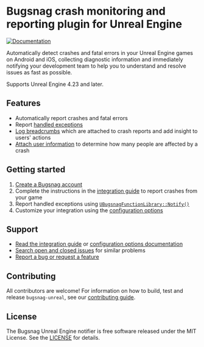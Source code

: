 # Bugsnag crash monitoring and reporting plugin for Unreal Engine
[![Documentation](https://img.shields.io/badge/documentation-latest-blue.svg)](https://docs.bugsnag.com/platforms/unreal-engine/)

Automatically detect crashes and fatal errors in your Unreal Engine games on Android and iOS, collecting diagnostic information and immediately notifying your development team to help you to understand and resolve issues as fast as possible.

Supports Unreal Engine 4.23 and later.


## Features

* Automatically report crashes and fatal errors
* Report [handled exceptions](https://docs.bugsnag.com/platforms/unreal-engine/#reporting-handled-errors)
* [Log breadcrumbs](https://docs.bugsnag.com/platforms/unreal-engine/#logging-breadcrumbs) which are attached to crash reports and add insight to users' actions
* [Attach user information](https://docs.bugsnag.com/platforms/unreal-engine/#identifying-users) to determine how many people are affected by a crash


## Getting started

1. [Create a Bugsnag account](https://bugsnag.com)
1. Complete the instructions in the [integration guide](https://docs.bugsnag.com/platforms/unreal-engine/) to report crashes from your game
1. Report handled exceptions using [`UBugsnagFunctionLibrary::Notify()`](https://docs.bugsnag.com/platforms/unreal-engine/#reporting-handled-errors)
1. Customize your integration using the [configuration options](https://docs.bugsnag.com/platforms/unreal-engine/configuration-options/)


## Support

* [Read the integration guide](https://docs.bugsnag.com/platforms/unreal-engine/) or [configuration options documentation](https://docs.bugsnag.com/platforms/unreal-engine/configuration-options/)
* [Search open and closed issues](https://github.com/bugsnag/bugsnag-unreal/issues?utf8=✓&q=is%3Aissue) for similar problems
* [Report a bug or request a feature](https://github.com/bugsnag/bugsnag-unreal/issues/new)


## Contributing

All contributors are welcome! For information on how to build, test and release `bugsnag-unreal`, see our [contributing guide](CONTRIBUTING.md).

## License

The Bugsnag Unreal Engine notifier is free software released under the MIT License.
See the [LICENSE](LICENSE) for details.
